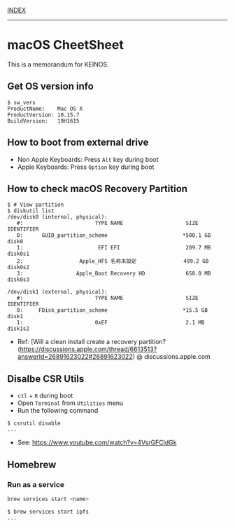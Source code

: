 [INDEX](../)

---

# macOS CheetSheet

This is a memorandum for KEINOS.

## Get OS version info

```shellsession
$ sw_vers
ProductName:    Mac OS X
ProductVersion: 10.15.7
BuildVersion:   19H1615
```

## How to boot from external drive

- Non Apple Keyboards: Press `Alt` key during boot
- Apple Keyboards: Press `Option` key during boot

## How to check macOS Recovery Partition

```shellsession
$ # View partition
$ diskutil list
/dev/disk0 (internal, physical):
   #:                       TYPE NAME                    SIZE       IDENTIFIER
   0:      GUID_partition_scheme                        *500.1 GB   disk0
   1:                        EFI EFI                     209.7 MB   disk0s1
   2:                  Apple_HFS 名称未設定               499.2 GB   disk0s2
   3:                 Apple_Boot Recovery HD             650.0 MB   disk0s3

/dev/disk1 (external, physical):
   #:                       TYPE NAME                    SIZE       IDENTIFIER
   0:     FDisk_partition_scheme                        *15.5 GB    disk1
   1:                       0xEF                         2.1 MB     disk1s2
```

- Ref: [Will a clean install create a recovery partition?(https://discussions.apple.com/thread/6613513?answerId=26891623022#26891623022) @ discussions.apple.com

## Disalbe CSR Utils

- `ctl` + `R` during boot
- Open `Terminal` from `Utilities` menu
- Run the following command

```shellsession
$ csrutil disable
...
```

- See: https://www.youtube.com/watch?v=4VsrGFCldGk

## Homebrew

### Run as a service

```bash
brew services start <name>
```

```shellsession
$ brew services start ipfs
...
```
